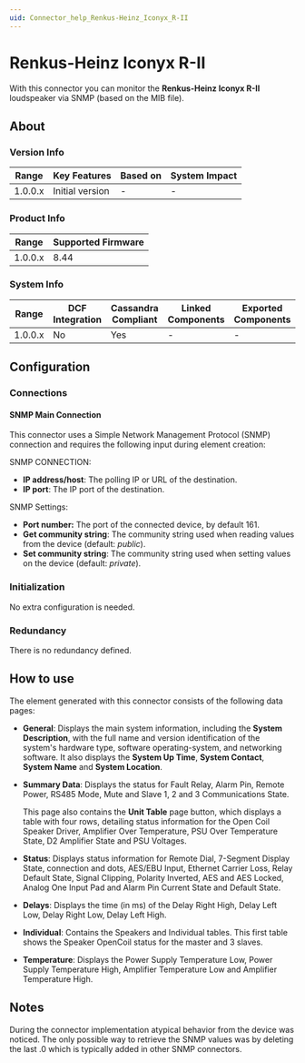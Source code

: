 ```yaml
---
uid: Connector_help_Renkus-Heinz_Iconyx_R-II
---
```


# Renkus-Heinz Iconyx R-II

With this connector you can monitor the **Renkus-Heinz Iconyx R-II** loudspeaker via SNMP (based on the MIB file).

## About

### Version Info

| **Range** | **Key Features** | **Based on** | **System Impact** |
|-----------|------------------|--------------|-------------------|
| 1.0.0.x   | Initial version  | \-           | \-                |

### Product Info

| **Range** | **Supported Firmware** |
|-----------|------------------------|
| 1.0.0.x   | 8.44                   |

### System Info

| **Range** | **DCF Integration** | **Cassandra Compliant** | **Linked Components** | **Exported Components** |
|-----------|---------------------|-------------------------|-----------------------|-------------------------|
| 1.0.0.x   | No                  | Yes                     | \-                    | \-                      |

## Configuration

### Connections

#### SNMP Main Connection

This connector uses a Simple Network Management Protocol (SNMP) connection and requires the following input during element creation:

SNMP CONNECTION:

- **IP address/host**: The polling IP or URL of the destination.
- **IP port**: The IP port of the destination.

SNMP Settings:

- **Port number:** The port of the connected device, by default 161.
- **Get community string**: The community string used when reading values from the device (default: *public*).
- **Set community string**: The community string used when setting values on the device (default: *private*).

### Initialization

No extra configuration is needed.

### Redundancy

There is no redundancy defined.

## How to use

The element generated with this connector consists of the following data pages:

- **General**: Displays the main system information, including the **System Description**, with the full name and version identification of the system's hardware type, software operating-system, and networking software. It also displays the **System Up Time**, **System Contact**, **System Name** and **System Location**.
- **Summary Data**: Displays the status for Fault Relay, Alarm Pin, Remote Power, RS485 Mode, Mute and Slave 1, 2 and 3 Communications State.

  This page also contains the **Unit Table** page button, which displays a table with four rows, detailing status information for the Open Coil Speaker Driver, Amplifier Over Temperature, PSU Over Temperature State, D2 Amplifier State and PSU Voltages.

- **Status**: Displays status information for Remote Dial, 7-Segment Display State, connection and dots, AES/EBU Input, Ethernet Carrier Loss, Relay Default State, Signal Clipping, Polarity Inverted, AES and AES Locked, Analog One Input Pad and Alarm Pin Current State and Default State.
- **Delays**: Displays the time (in ms) of the Delay Right High, Delay Left Low, Delay Right Low, Delay Left High.
- **Individual**: Contains the Speakers and Individual tables. This first table shows the Speaker OpenCoil status for the master and 3 slaves.
- **Temperature**: Displays the Power Supply Temperature Low, Power Supply Temperature High, Amplifier Temperature Low and Amplifier Temperature High.

## Notes

During the connector implementation atypical behavior from the device was noticed. The only possible way to retrieve the SNMP values was by deleting the last .0 which is typically added in other SNMP connectors.

